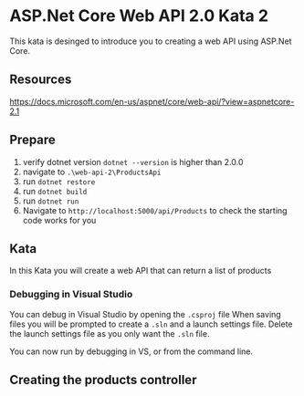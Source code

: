 # ASP.Net Core Web API 2.0 Kata 2

This kata is desinged to introduce you to creating a web API using ASP.Net Core.

## Resources
https://docs.microsoft.com/en-us/aspnet/core/web-api/?view=aspnetcore-2.1

## Prepare
1. verify dotnet version `dotnet --version` is higher than 2.0.0
1. navigate to `.\web-api-2\ProductsApi`
1. run `dotnet restore`
1. run `dotnet build`
1. run `dotnet run`
1. Navigate to `http://localhost:5000/api/Products` to check the starting code works for you

## Kata
In this Kata you will create a web API that can return a list of products

### Debugging in Visual Studio

You can debug in Visual Studio by opening the `.csproj` file
When saving files you will be prompted to create a `.sln` and a launch settings file. Delete the launch settings file as you only want the `.sln` file.

You can now run by debugging in VS, or from the command line.

## Creating the products controller